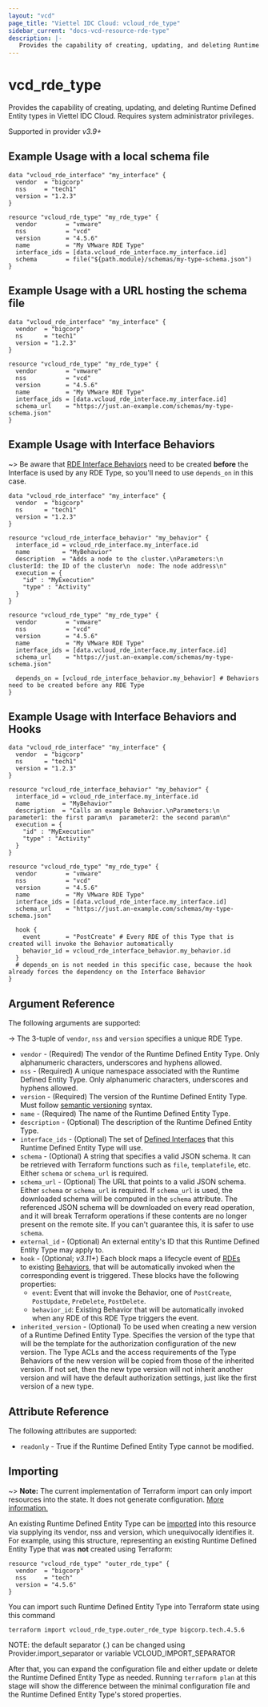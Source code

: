```yaml
---
layout: "vcd"
page_title: "Viettel IDC Cloud: vcloud_rde_type"
sidebar_current: "docs-vcd-resource-rde-type"
description: |-
   Provides the capability of creating, updating, and deleting Runtime Defined Entity types in Viettel IDC Cloud.
---
```


# vcd\_rde\_type

Provides the capability of creating, updating, and deleting Runtime Defined Entity types in Viettel IDC Cloud.
Requires system administrator privileges.

Supported in provider *v3.9+*

## Example Usage with a local schema file

```hcl
data "vcloud_rde_interface" "my_interface" {
  vendor  = "bigcorp"
  nss     = "tech1"
  version = "1.2.3"
}

resource "vcloud_rde_type" "my_rde_type" {
  vendor        = "vmware"
  nss           = "vcd"
  version       = "4.5.6"
  name          = "My VMware RDE Type"
  interface_ids = [data.vcloud_rde_interface.my_interface.id]
  schema        = file("${path.module}/schemas/my-type-schema.json")
}
```

## Example Usage with a URL hosting the schema file

```hcl
data "vcloud_rde_interface" "my_interface" {
  vendor  = "bigcorp"
  ns      = "tech1"
  version = "1.2.3"
}

resource "vcloud_rde_type" "my_rde_type" {
  vendor        = "vmware"
  nss           = "vcd"
  version       = "4.5.6"
  name          = "My VMware RDE Type"
  interface_ids = [data.vcloud_rde_interface.my_interface.id]
  schema_url    = "https://just.an-example.com/schemas/my-type-schema.json"
}
```

## Example Usage with Interface Behaviors

~> Be aware that [RDE Interface Behaviors](/providers/vmware/vcd/latest/docs/resources/rde_interface_behavior) need to be created
**before** the Interface is used by any RDE Type, so you'll need to use `depends_on` in this case.

```hcl
data "vcloud_rde_interface" "my_interface" {
  vendor  = "bigcorp"
  ns      = "tech1"
  version = "1.2.3"
}

resource "vcloud_rde_interface_behavior" "my_behavior" {
  interface_id = vcloud_rde_interface.my_interface.id
  name         = "MyBehavior"
  description  = "Adds a node to the cluster.\nParameters:\n  clusterId: the ID of the cluster\n  node: The node address\n"
  execution = {
    "id" : "MyExecution"
    "type" : "Activity"
  }
}

resource "vcloud_rde_type" "my_rde_type" {
  vendor        = "vmware"
  nss           = "vcd"
  version       = "4.5.6"
  name          = "My VMware RDE Type"
  interface_ids = [data.vcloud_rde_interface.my_interface.id]
  schema_url    = "https://just.an-example.com/schemas/my-type-schema.json"

  depends_on = [vcloud_rde_interface_behavior.my_behavior] # Behaviors need to be created before any RDE Type
}
```

## Example Usage with Interface Behaviors and Hooks

```hcl
data "vcloud_rde_interface" "my_interface" {
  vendor  = "bigcorp"
  ns      = "tech1"
  version = "1.2.3"
}

resource "vcloud_rde_interface_behavior" "my_behavior" {
  interface_id = vcloud_rde_interface.my_interface.id
  name         = "MyBehavior"
  description  = "Calls an example Behavior.\nParameters:\n  parameter1: the first param\n  parameter2: the second param\n"
  execution = {
    "id" : "MyExecution"
    "type" : "Activity"
  }
}

resource "vcloud_rde_type" "my_rde_type" {
  vendor        = "vmware"
  nss           = "vcd"
  version       = "4.5.6"
  name          = "My VMware RDE Type"
  interface_ids = [data.vcloud_rde_interface.my_interface.id]
  schema_url    = "https://just.an-example.com/schemas/my-type-schema.json"

  hook {
    event       = "PostCreate" # Every RDE of this Type that is created will invoke the Behavior automatically
    behavior_id = vcloud_rde_interface_behavior.my_behavior.id
  }
  # depends_on is not needed in this specific case, because the hook already forces the dependency on the Interface Behavior
}
```

## Argument Reference

The following arguments are supported:

-> The 3-tuple of `vendor`, `nss` and `version` specifies a unique RDE Type.

* `vendor` - (Required) The vendor of the Runtime Defined Entity Type. Only alphanumeric characters, underscores and hyphens allowed.
* `nss` - (Required) A unique namespace associated with the Runtime Defined Entity Type. Only alphanumeric characters, underscores and hyphens allowed.
* `version` - (Required) The version of the Runtime Defined Entity Type. Must follow [semantic versioning](https://semver.org/) syntax.
* `name` - (Required) The name of the Runtime Defined Entity Type.
* `description` - (Optional) The description of the Runtime Defined Entity Type.
* `interface_ids` - (Optional) The set of [Defined Interfaces](/providers/vmware/vcd/latest/docs/resources/rde_interface) that this Runtime Defined Entity Type will use.
* `schema` - (Optional) A string that specifies a valid JSON schema. It can be retrieved with Terraform functions such as `file`, `templatefile`, etc. Either `schema` or `schema_url` is required.
* `schema_url` - (Optional) The URL that points to a valid JSON schema. Either `schema` or `schema_url` is required.
  If `schema_url` is used, the downloaded schema will be computed in the `schema` attribute.
  The referenced JSON schema will be downloaded on every read operation, and it will break Terraform operations if these contents are no longer present on the remote site.
  If you can't guarantee this, it is safer to use `schema`.
* `external_id` - (Optional) An external entity's ID that this Runtime Defined Entity Type may apply to.
* `hook` - (Optional; *v3.11+*) Each block maps a lifecycle event of [RDEs](/providers/vmware/vcd/latest/docs/resources/rde)  
  to existing [Behaviors](/providers/vmware/vcd/latest/docs/resources/rde_interface_behavior), that will be
  automatically invoked when the corresponding event is triggered. These blocks have the following properties:
  * `event`: Event that will invoke the Behavior, one of `PostCreate`, `PostUpdate`, `PreDelete`, `PostDelete`.
  * `behavior_id`: Existing Behavior that will be automatically invoked when any RDE of this RDE Type triggers the event.
* `inherited_version` - (Optional) To be used when creating a new version of a Runtime Defined Entity Type.
  Specifies the version of the type that will be the template for the authorization configuration of the new version.
  The Type ACLs and the access requirements of the Type Behaviors of the new version will be copied from those of the inherited version.
  If not set, then the new type version will not inherit another version and will have the default authorization settings, just like the first version of a new type.

## Attribute Reference

The following attributes are supported:

* `readonly` - True if the Runtime Defined Entity Type cannot be modified.

## Importing

~> **Note:** The current implementation of Terraform import can only import resources into the state. It does not generate
configuration. [More information.][docs-import]

An existing Runtime Defined Entity Type can be [imported][docs-import] into this resource via supplying its vendor, nss and version, which
unequivocally identifies it.
For example, using this structure, representing an existing Runtime Defined Entity Type that was **not** created using Terraform:

```hcl
resource "vcloud_rde_type" "outer_rde_type" {
  vendor  = "bigcorp"
  nss     = "tech"
  version = "4.5.6"
}
```

You can import such Runtime Defined Entity Type into Terraform state using this command

```
terraform import vcloud_rde_type.outer_rde_type bigcorp.tech.4.5.6
```

NOTE: the default separator (.) can be changed using Provider.import_separator or variable VCLOUD_IMPORT_SEPARATOR

[docs-import]:https://www.terraform.io/docs/import/

After that, you can expand the configuration file and either update or delete the Runtime Defined Entity Type as needed. Running `terraform plan`
at this stage will show the difference between the minimal configuration file and the Runtime Defined Entity Type's stored properties.

